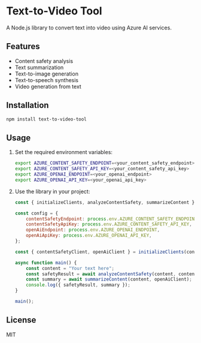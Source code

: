 # Text-to-Video Tool

A Node.js library to convert text into video using Azure AI services.

## Features
- Content safety analysis
- Text summarization
- Text-to-image generation
- Text-to-speech synthesis
- Video generation from text

## Installation

```bash
npm install text-to-video-tool
```

## Usage

1. Set the required environment variables:
   ```bash
   export AZURE_CONTENT_SAFETY_ENDPOINT=<your_content_safety_endpoint>
   export AZURE_CONTENT_SAFETY_API_KEY=<your_content_safety_api_key>
   export AZURE_OPENAI_ENDPOINT=<your_openai_endpoint>
   export AZURE_OPENAI_API_KEY=<your_openai_api_key>
   ```

2. Use the library in your project:
   ```javascript
   const { initializeClients, analyzeContentSafety, summarizeContent } = require('text-to-video-tool');

   const config = {
       contentSafetyEndpoint: process.env.AZURE_CONTENT_SAFETY_ENDPOINT,
       contentSafetyApiKey: process.env.AZURE_CONTENT_SAFETY_API_KEY,
       openAiEndpoint: process.env.AZURE_OPENAI_ENDPOINT,
       openAiApiKey: process.env.AZURE_OPENAI_API_KEY,
   };

   const { contentSafetyClient, openAiClient } = initializeClients(config);

   async function main() {
       const content = "Your text here";
       const safetyResult = await analyzeContentSafety(content, contentSafetyClient);
       const summary = await summarizeContent(content, openAiClient);
       console.log({ safetyResult, summary });
   }

   main();
   ```

## License
MIT
